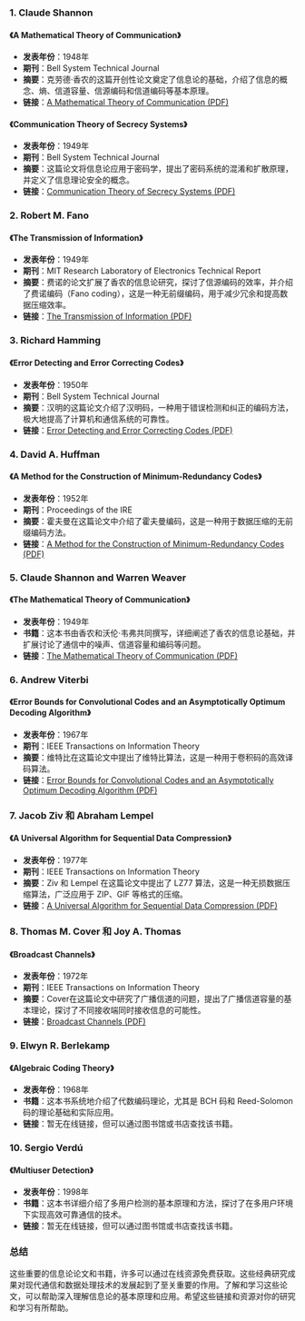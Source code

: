 ### 1. Claude Shannon

#### 《A Mathematical Theory of Communication》
- **发表年份**：1948年
- **期刊**：Bell System Technical Journal
- **摘要**：克劳德·香农的这篇开创性论文奠定了信息论的基础，介绍了信息的概念、熵、信道容量、信源编码和信道编码等基本原理。
- **链接**：[A Mathematical Theory of Communication (PDF)](https://math.harvard.edu/~ctm/home/text/others/shannon/entropy/entropy.pdf)

#### 《Communication Theory of Secrecy Systems》
- **发表年份**：1949年
- **期刊**：Bell System Technical Journal
- **摘要**：这篇论文将信息论应用于密码学，提出了密码系统的混淆和扩散原理，并定义了信息理论安全的概念。
- **链接**：[Communication Theory of Secrecy Systems (PDF)](https://www.cs.virginia.edu/~evans/pubs/shannon1949.pdf)

### 2. Robert M. Fano

#### 《The Transmission of Information》
- **发表年份**：1949年
- **期刊**：MIT Research Laboratory of Electronics Technical Report
- **摘要**：费诺的论文扩展了香农的信息论研究，探讨了信源编码的效率，并介绍了费诺编码（Fano coding），这是一种无前缀编码，用于减少冗余和提高数据压缩效率。
- **链接**：[The Transmission of Information (PDF)](https://dspace.mit.edu/bitstream/handle/1721.1/4778/RLE-TR-036-30143427.pdf?sequence=1)

### 3. Richard Hamming

#### 《Error Detecting and Error Correcting Codes》
- **发表年份**：1950年
- **期刊**：Bell System Technical Journal
- **摘要**：汉明的这篇论文介绍了汉明码，一种用于错误检测和纠正的编码方法，极大地提高了计算机和通信系统的可靠性。
- **链接**：[Error Detecting and Error Correcting Codes (PDF)](https://www.cc.gatech.edu/classes/AY2016/cs3240_spring/Hamming50.pdf)

### 4. David A. Huffman

#### 《A Method for the Construction of Minimum-Redundancy Codes》
- **发表年份**：1952年
- **期刊**：Proceedings of the IRE
- **摘要**：霍夫曼在这篇论文中介绍了霍夫曼编码，这是一种用于数据压缩的无前缀编码方法。
- **链接**：[A Method for the Construction of Minimum-Redundancy Codes (PDF)](http://compression.ru/download/articles/huff/huffman_1952_minimum-redundancy-codes.pdf)

### 5. Claude Shannon and Warren Weaver

#### 《The Mathematical Theory of Communication》
- **发表年份**：1949年
- **书籍**：这本书由香农和沃伦·韦弗共同撰写，详细阐述了香农的信息论基础，并扩展讨论了通信中的噪声、信道容量和编码等问题。
- **链接**：[The Mathematical Theory of Communication (PDF)](https://pure.mpg.de/rest/items/item_2380813/component/file_2380812/content)

### 6. Andrew Viterbi

#### 《Error Bounds for Convolutional Codes and an Asymptotically Optimum Decoding Algorithm》
- **发表年份**：1967年
- **期刊**：IEEE Transactions on Information Theory
- **摘要**：维特比在这篇论文中提出了维特比算法，这是一种用于卷积码的高效译码算法。
- **链接**：[Error Bounds for Convolutional Codes and an Asymptotically Optimum Decoding Algorithm (PDF)](https://www.cs.toronto.edu/~radford/ftp/viterbi1967.pdf)

### 7. Jacob Ziv 和 Abraham Lempel

#### 《A Universal Algorithm for Sequential Data Compression》
- **发表年份**：1977年
- **期刊**：IEEE Transactions on Information Theory
- **摘要**：Ziv 和 Lempel 在这篇论文中提出了 LZ77 算法，这是一种无损数据压缩算法，广泛应用于 ZIP、GIF 等格式的压缩。
- **链接**：[A Universal Algorithm for Sequential Data Compression (PDF)](https://ieeexplore.ieee.org/document/1055508)

### 8. Thomas M. Cover 和 Joy A. Thomas

#### 《Broadcast Channels》
- **发表年份**：1972年
- **期刊**：IEEE Transactions on Information Theory
- **摘要**：Cover在这篇论文中研究了广播信道的问题，提出了广播信道容量的基本理论，探讨了不同接收端同时接收信息的可能性。
- **链接**：[Broadcast Channels (PDF)](https://web.stanford.edu/~cover/papers/paper58.pdf)

### 9. Elwyn R. Berlekamp

#### 《Algebraic Coding Theory》
- **发表年份**：1968年
- **书籍**：这本书系统地介绍了代数编码理论，尤其是 BCH 码和 Reed-Solomon 码的理论基础和实际应用。
- **链接**：暂无在线链接，但可以通过图书馆或书店查找该书籍。

### 10. Sergio Verdú

#### 《Multiuser Detection》
- **发表年份**：1998年
- **书籍**：这本书详细介绍了多用户检测的基本原理和方法，探讨了在多用户环境下实现高效可靠通信的技术。
- **链接**：暂无在线链接，但可以通过图书馆或书店查找该书籍。

### 总结

这些重要的信息论论文和书籍，许多可以通过在线资源免费获取。这些经典研究成果对现代通信和数据处理技术的发展起到了至关重要的作用。了解和学习这些论文，可以帮助深入理解信息论的基本原理和应用。希望这些链接和资源对你的研究和学习有所帮助。